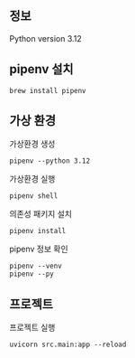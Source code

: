 ## 정보
Python version 3.12

## pipenv 설치
```shell
brew install pipenv
```

## 가상 환경
가상환경 생성
```shell
pipenv --python 3.12
```

가상환경 실행
```shell
pipenv shell
```

의존성 패키지 설치
```shell
pipenv install
```

pipenv 정보 확인
```shell
pipenv --venv
pipenv --py
```

## 프로젝트
프로젝트 실행
```shell
uvicorn src.main:app --reload
```
